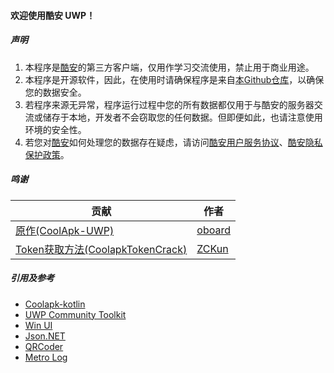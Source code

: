﻿#### 欢迎使用酷安 UWP！

##### 声明

1. 本程序是[酷安](https://coolapk.com)的第三方客户端，仅用作学习交流使用，禁止用于商业用途。
2. 本程序是开源软件，因此，在使用时请确保程序是来自[本Github仓库](https://github.com/Tangent-90/Coolapk-UWP)，以确保您的数据安全。
3. 若程序来源无异常，程序运行过程中您的所有数据都仅用于与酷安的服务器交流或储存于本地，开发者不会窃取您的任何数据。但即便如此，也请注意使用环境的安全性。
4. 若您对[酷安](https://coolapk.com)如何处理您的数据存在疑虑，请访问[酷安用户服务协议](https://m.coolapk.com/mp/user/agreement)、[酷安隐私保护政策](https://coolapk.com/about/privacy.html)。

##### 鸣谢

|                                       贡献                                     |                作者               |
| ----------------------------------------------------------------------------- | -------------------------------- |
| [原作(CoolApk-UWP)](https://github.com/oboard/CoolApk-UWP)                     | [oboard](https://github.com/oboard)|
| [Token获取方法(CoolapkTokenCrack)](https://github.com/ZCKun/CoolapkTokenCrack) | [ZCKun](https://github.com/ZCKun/)|

##### 引用及参考

- [Coolapk-kotlin](https://github.com/bjzhou/Coolapk-kotlin)
- [UWP Community Toolkit](https://github.com/Microsoft/UWPCommunityToolkit/)
- [Win UI](https://github.com/microsoft/microsoft-ui-xaml)
- [Json.NET](https://www.newtonsoft.com/json)
- [QRCoder](https://github.com/codebude/QRCoder)
- [Metro Log](https://github.com/novotnyllc/MetroLog)
